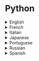 # Python

<details>
  <summary>English</summary>
  
  ### Materials
- [Python.org](https://www.python.org/)
- [Programiz](https://www.programiz.com)
- [Python Programming](https://pythonprogramming.net/)
- [Real Python](https://realpython.com/)
- [Computer Science Circles - University of Waterloo](https://cscircles.cemc.uwaterloo.ca/)
- [CS 1110: Introduction to Computing Using Python](https://www.cs.cornell.edu/courses/cs1110/2016sp/lectures/index.php)
- [Introduction to Python Programming](https://www.udemy.com/pythonforbeginnersintro/)
- [Geeks for Geeks](https://www.geeksforgeeks.org/python-programming-language/)
- [Code Academy](https://www.codecademy.com/learn/learn-python)
- [Programming with Python](https://www.udemy.com/python-programming-beginners/)
- [The Hitchhiker's Guide to Python](https://docs.python-guide.org/)
- [Invent with Python](http://inventwithpython.com/)
- [Green Tea Press](https://greenteapress.com/wp/)
- [Python Central](https://www.pythoncentral.io/)
- [Python Programming Language](https://pythonprogramminglanguage.com/)
- [Data Quest](https://www.dataquest.io/course/python-programming-beginner#!)
- [Swcarpentry](https://swcarpentry.github.io/python-novice-inflammation/)
- [Python 3 Patterns](https://python-3-patterns-idioms-test.readthedocs.io/en/latest/)
- [Python Tutor](http://www.pythontutor.com/)
- [Tutorialspoint](http://www.tutorialspoint.com/python)
- [Python Examples](https://pythonexamples.org)
- [Python Resources for Everybody](https://learnbyexample.github.io/py_resources/)
- [ICS](https://www.ics.uci.edu/~pattis/common/handouts/introtopythonineclipse/)
- [Python Programming Exercises](https://github.com/zhiwehu/Python-programming-exercises)
- [CPython](https://github.com/python/cpython)
- [Python Behind the Scenes](https://tenthousandmeters.com/materials/python-behind-the-scenes-a-list-of-resources/)
- [Awesome Python](https://github.com/vinta/awesome-python)
- [Fucking Awesome Python](https://github.com/trananhkma/fucking-awesome-python)
- [Python Awesome](https://pythonawesome.com/)
- [Python Libhunt](https://python.libhunt.com/)
- [W3Shools](https://www.w3schools.com/python/)
- [A Byte of Python](https://python.swaroopch.com/)
- [Introduction to Programming in Python](https://introcs.cs.princeton.edu/python/home/)
- [Problem Solving with Algorithms and Data Structures using Python](https://runestone.academy/runestone/books/published/pythonds/index.html)
- [Wikiversity](https://en.wikiversity.org/wiki/Python_Programming)
- [Learn Python](https://www.learnpython.org/)
- [The Python Guru](https://thepythonguru.com/)
- [Guru99](https://www.guru99.com/python-tutorials.html)
- [Scaler Topics](https://www.scaler.com/topics/python/)
- [Python Course](https://www.python-course.eu/)
- [Crash into Python](https://stephensugden.com/crash_into_python/)
- [Sthurlow](http://sthurlow.com/python/)
- [Visual Studio](https://code.visualstudio.com/docs/python/python-tutorial)
- [CS231n](http://cs231n.github.io/python-numpy-tutorial/)
- [Python for you and me](https://pymbook.readthedocs.io/en/latest/)
- [Kids Python](https://kidspython.com/)
- [Solo Learn](https://www.sololearn.com/Course/Python/)
- [Pitt](https://www.pitt.edu/~naraehan/python2/)
- [Otree](https://otree.readthedocs.io/en/latest/python.html)
- [Python Spot](https://pythonspot.com/)
- [Python Learn](http://www.pythonlearn.com/)
- [i2tutorials](https://www.i2tutorials.com/python-tutorial/)
- [Postgresql Python](http://www.postgresqltutorial.com/postgresql-python/)
- [DigitalOcean](https://www.digitalocean.com/community/tutorial_series/how-to-code-in-python-3)
- [Study of Night](https://www.studytonight.com/python/)
- [Microsoft](https://docs.microsoft.com/en-us/visualstudio/python/)
- [Python Turtle](http://pythonturtle.org/)
- [Fullstack Python](https://www.fullstackpython.com/)
- [Intellipaat](https://intellipaat.com/tutorial/python-tutorial/)
- [After Hours](https://www.afterhoursprogramming.com/tutorial/python/)
- [Django Girls](https://tutorial.djangogirls.org/en/python_introduction/)
- [Python Tips](http://book.pythontips.com/en/latest/index.html)
- [Matloff](http://heather.cs.ucdavis.edu/~matloff/python.html)
- [Rabbit MQ](https://www.rabbitmq.com/tutorials/tutorial-one-python.html)
- [Scikit-Learn](http://scikit-learn.org/stable/tutorial/index.html)
- [Journaldev](https://www.journaldev.com/13949/python-tutorial-beginners)
- [Quackit](https://www.quackit.com/python/tutorial/)
- [Arangodb](https://www.arangodb.com/tutorials/tutorial-python/)
- [Python Programming](http://www-personal.umich.edu/~mejn/cp/chapters/programming.pdf)
- [CS106A: Programming Methodologies](http://web.stanford.edu/class/cs106a/)
- [Python for Physics and Astronomy](http://prancer.physics.louisville.edu/astrowiki/index.php/Python_for_Physics_and_Astronomy)
- [Utoronto](https://www.physics.utoronto.ca/~phy224_324/web-pages/Python_info.htm)
- [Python for Science](http://www.physics.nyu.edu/pine/pymanual/html/pymanMaster.html)
- [From Python to NumPy](https://www.labri.fr/perso/nrougier/from-python-to-numpy/)
- [Pandas](https://pandas.pydata.org/pandas-docs/stable/tutorials.html)
- [Devcenter Heroku](https://devcenter.heroku.com/articles/getting-started-with-python)
- [Essentia](http://essentia.upf.edu/documentation/essentia_python_tutorial.html)
- [SQLite Tutorial](http://www.sqlitetutorial.net/sqlite-python/)
- [W3resource](https://www.w3resource.com/python/python-tutorial.php)
- [Google Python](https://developers.google.com/edu/python/)
- [Think CS](http://openbookproject.net/thinkcs/python/english2e/)
- [Python Sheets](https://www.pythonsheets.com/)
- [Python Cheatsheet](https://cheatsheets.tutorials24x7.com/programming/python)
- [The Python SpeedSheet](https://speedsheet.io/s/python)
- [Reddit Python](https://www.reddit.com/r/Python/)
- [PythonBiblio](http://openbookproject.net/pybiblio/)
- [Simplifiedpython](https://www.simplifiedpython.net/)
- [Cybrary IT](https://www.cybrary.it/course/python/)
- [Scientific Programming with Python](http://snowball.millersville.edu/~adecaria/ESCI386P/)
- [CS Dojo](https://www.youtube.com/watch?v=Z1Yd7upQsXY&amp;list=PLBZBJbE_rGRWeh5mIBhD-hhDwSEDxogDg)
- [Edureka](https://www.youtube.com/watch?v=GRN_9YkfN5w&amp;list=PL9ooVrP1hQOHY-BeYrKHDrHKphsJOyRyu)
- [Derek Banas](https://www.youtube.com/watch?v=nwjAHQERL08&amp;list=PLGLfVvz_LVvTn3cK5e6LjhgGiSeVlIRwt)
- [Python 3.4](https://www.youtube.com/watch?v=HBxCHonP6Ro&amp;list=PL6gx4Cwl9DGAcbMi1sH6oAMk4JHw91mC_)
- [Python Beginners](https://www.youtube.com/watch?v=YYXdXT2l-Gg&amp;list=PL-osiE80TeTskrapNbzXhwoFUiLCjGgY7)
- [Socratica](https://www.youtube.com/watch?v=bY6m6_IIN94&amp;list=PLi01XoE8jYohWFPpC17Z-wWhPOSuh8Er-)
- [Python Algorithms for Interviews](https://www.youtube.com/watch?v=p65AHm9MX80&amp;t=)
- [Intermediate Python Programming Course](https://www.youtube.com/watch?v=HGOBQPFzWKo)
- [MIT 6.0001](https://www.youtube.com/watch?v=ytpJdnlu9ug&amp;list=PLUl4u3cNGP63WbdFxL8giv4yhgdMGaZNA)
- [MIT 6.00](https://www.youtube.com/watch?v=k6U-i4gXkLM&amp;list=PL4C4720A6F225E074)
- [MIT 6.00SC](https://www.youtube.com/watch?v=bX3jvD7XFPs&amp;list=PLB2BE3D6CA77BB8F7)
- [Computational Physics](http://www-personal.umich.edu/~mejn/computational-physics/)
- [Tiny Python Projects](https://github.com/kyclark/tiny_python_projects) 
- [The Well-Grounded Python Developer](https://www.manning.com/books/the-well-grounded-python-developer?a_aid=the_well_grounded_python_developer&a_bid=e505681b)
- [Quick Programming Tips Python](https://www.quickprogrammingtips.com/category/python)
- [Python Code](https://www.thepythoncode.com)
- [Talk Python: Python for Absolute Beginners](https://www.manning.com/livevideo/talk-python-python-for-absolute-beginners)
- [Full Stack Python Security](https://www.manning.com/books/full-stack-python-security)
- [Scaler Topics](https://www.scaler.com/topics/python/)
- [wiingy](https://wiingy.com/learn/python/python-tutorial/)
</details>

<details>
  <summary>French</summary>
  
  ### Materials
- [OpenClassRooms](https://openclassrooms.com/fr/courses/235344-apprenez-a-programmer-en-python)
- [Programmer en Deux Minutes](https://fr.wikibooks.org/wiki/Programmation_Python/Programmer_en_deux_minutes)
- [Apprendre Python](http://apprendre-python.com/)
- [Developpez](https://python.developpez.com/tutoriels/apprendre-programmation-python/les-bases/)
- [Ukonline](https://www.ukonline.be/cours/python/apprendre-python)
- [Inforef](https://inforef.be/swi/download/apprendre_python3_5.pdf)
- [Python Lycee](http://python.lycee.free.fr/)
- [Pixees](https://pixees.fr/apprendre-les-bases-de-la-programmation-avec-python/)
- [Poppy](https://docs.poppy-project.org/fr/programming/python.html)
- [Python Cours](https://www.youtube.com/watch?v=HWxBtxPBCAc&amp;list=PLrSOXFDHBtfHg8fWBd7sKPxEmahwyVBkC)
</details>

<details>
  <summary>Italian</summary>
  
  ### Materials
- [Python.it](https://www.python.it/)
- [Guida Python](https://www.html.it/guide/guida-python/)
- [ProgrammareinPython](https://www.programmareinpython.it/esercizi-python/)
- [Tut Python](https://docs.python.it/paper-a4/tut.pdf)
- [Fraccaro](https://fraccaro.org/python/guida_python_3_ita.pdf)
- [Python V2](http://linuxdidattica.org/polito/manuale-python-V2.pdf)
- [Corse Python](http://www.officina99.org/hacklab/download/corso_python/lezione1.pdf)
- [CS Unibo](http://www.cs.unibo.it/~martini/MATH/disp20130218.pdf)
- [Appunti Python](http://www.helldragon.eu/marcello/galli_python/appunti_python.pdf)
- [Classi Python](http://www.iet.unipi.it/c.vallati/files/classi-python.pdf)
- [Python Funzionale](http://art.uniroma2.it/teaching/lmp/part_II/ppt/fp_python.pdf)
- [Corso Rapido](http://codex.altervista.org/corsopython/corsopython.pdf)
- [Corso Python 3](https://www.youtube.com/watch?v=mXWXUzgok_I&amp;list=PLHUQL6-_n9Zes1VLMgJbLa8IIOHT9x4Nu)
</details>

<details>
  <summary>Japanese</summary>
  
  ### Materials
- [Python.jp](https://www.python.jp/)
- [Sejuku](https://www.sejuku.net/blog/7720)
- [Dividable](https://dividable.net/python/python-basic-tutorial)
</details>

<details>
  <summary>Portuguese</summary>
  
  ### Materials
- [Python Iluminado](https://pythoniluminado.netlify.app)
- [Devmedia](https://www.devmedia.com.br/guia/python/37024)
- [Udacity](https://br.udacity.com/course/programming-foundations-with-python--ud036)
- [Pyscience-brasil](http://pyscience-brasil.wikidot.com/python:python-oq-e-pq)
- [Python.org.br](https://python.org.br/introducao/)
- [Progbio Python](https://www.inf.pucrs.br/flash/progbio/aulas/seq/build/progbio/Python.html)
- [Pythonclub](http://pythonclub.com.br/)
- [Programacao Funcional](http://blog.caelum.com.br/programacao-funcional-no-python/)
- [UFF](http://www.telecom.uff.br/pet/petws/downloads/tutoriais/python/tut_python_2k100127.pdf)
- [UFRJ](http://www.dcc.ufrj.br/~fabiom/mab225/03comandos.pdf)
- [Minicurso Python](http://www.ufjf.br/getcomp/files/2012/04/minicurso-python-getmeeting.pdf)
- [Apresentacao Python](http://www.ufjf.br/deptocomputacao/files/2010/08/apresentacao.pdf)
- [Bioengenharia UFPR](http://www.grupo.bioengenharia.ufpr.br/arquivos/Cursodepython.pdf)
- [Google Python](https://www.researchgate.net/publication/307925106_Computacao_Cientifica_usando_Python_uma_introducao_a_linguagem_de_programacao)
- [Aprenda Programar Python](https://edisciplinas.usp.br/pluginfile.php/342664/mod_resource/content/0/AprendaProgramarPython.pdf)
- [Curso Python](https://media.readthedocs.org/pdf/curso-python/latest/curso-python.pdf)
- [Curso de Python](https://www.youtube.com/watch?v=S9uPNppGsGo&amp;list=PLHz_AreHm4dlKP6QQCekuIPky1CiwmdI6)
- [Aulas Python](https://www.youtube.com/watch?v=lJjR906426o&amp;list=PLfCKf0-awunOu2WyLe2pSD2fXUo795xRe)
- [Python 101](https://www.youtube.com/watch?v=tS0BsCSDbzM&amp;list=PLV7VqBqvsd_3yRYYWrHkziPL6izzrUIkp)
- [Python Academy](https://pythonacademy.com.br/blog/)
</details>

<details>
  <summary>Russian</summary>
  
  ### Materials
- [Python World](https://pythonworld.ru/samouchitel-python)
- [Metanit](https://metanit.com/python/tutorial/)
- [Losst](https://losst.ru/osnovy-programmirovaniya-python)
- [Rus-Python](http://rus-linux.net/MyLDP/BOOKS/python.pdf)
- [Why Python](https://khashtamov.com/ru/why-python/)
- [Tproger](https://tproger.ru/tag/python/)
- [Progopedia](http://progopedia.ru/language/python/)
- [Python.ru](https://python.ru/)
- [Pythonic Way](http://pythonicway.com/python-operators)
- [Academic.ru](https://dvc.academic.ru/dic.nsf/ruwiki/1447)
- [Young Linux](https://younglinux.info/python.php)
- [Prog.tversu](http://prog.tversu.ru/library/Python.pdf)
- [Python-Scripts](https://python-scripts.com/create-pdf-pyfpdf)
</details>

<details>
  <summary>Spanish</summary>
  
  ### Materials
- [Python Basico](https://entrenamiento-python-basico.readthedocs.io/es/latest/)
- [Algoritmos Python](https://librosweb.es/libro/algoritmos_python/)
- [Python desde 0](https://www.youtube.com/watch?v=HWxBtxPBCAc&amp;list=PLrSOXFDHBtfHg8fWBd7sKPxEmahwyVBkC)
- [Codigo facilito](https://www.youtube.com/watch?v=mGH1uooFhGs&amp;list=PLagErt3C7iltgifmiGFQFI1GhUAKQvvyb)
- [Aprenda a pensar como um programador](https://argentinaenpython.com/quiero-aprender-python/aprenda-a-pensar-como-un-programador-con-python.pdf)
</details>
